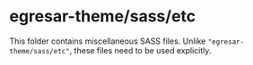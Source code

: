 # egresar-theme/sass/etc

This folder contains miscellaneous SASS files. Unlike `"egresar-theme/sass/etc"`, these files
need to be used explicitly.
